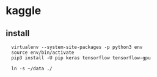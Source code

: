 # kaggle

## install
```  
  virtualenv --system-site-packages -p python3 env
  source env/bin/activate
  pip3 install -U pip keras tensorflow tensorflow-gpu

  ln -s ~/data ./ 
```
